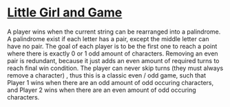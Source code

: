 # [Little Girl and Game](https://codeforces.com/problemset/problem/276/B)

A player wins when the current string can be rearranged into a palindrome. A palindrome exist if each letter has a pair, except the middle letter can have no pair. The goal of each player is to be the first one to reach a point where there is exactly 0 or 1 odd amount of characters. Removing an even pair is redundant, because it just adds an even amount of required turns to reach final win condition. The player can never skip turns (they must always remove a character) , thus this is a classic even / odd game, such that Player 1 wins when there are an odd amount of odd occuring characters, and Player 2 wins when there are an even amount of odd occuring characters.
